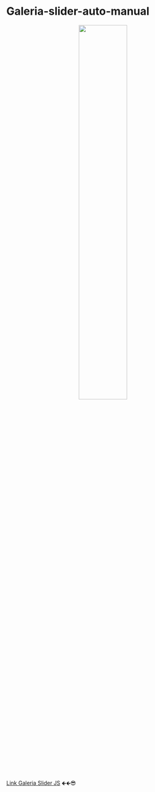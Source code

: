 # Galeria-slider-auto-manual

<p align="center"><img 
 src="https://i.ytimg.com/vi/TnKbhklesJY/maxresdefault.jpg" width="50%"/></p>

 [Link Galeria Slider JS](https://app.netlify.com/sites/galeria-slider-with-js/settings/general)  🡸🡸😎
